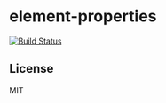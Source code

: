 element-properties
==============
[![Build Status](https://travis-ci.org/nkzawa/element-properties.svg)](https://travis-ci.org/nkzawa/element-properties)

## License

MIT
